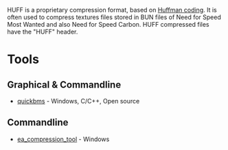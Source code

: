 HUFF is a proprietary compression format, based on [Huffman coding](https://en.wikipedia.org/wiki/Huffman_coding). It is often used to compress textures files stored in BUN files of Need for Speed Most Wanted and also Need for Speed Carbon. HUFF compressed files have the "HUFF" header.

# Tools
## Graphical & Commandline
* [quickbms](https://aluigi.altervista.org/quickbms.htm) - Windows, C/C++, Open source

## Commandline
* [ea_compression_tool](https://github.com/RayneDuarte/EAC) - Windows
